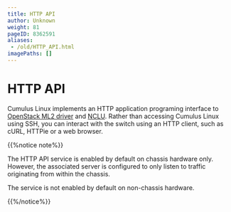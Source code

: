 ```yaml
---
title: HTTP API
author: Unknown
weight: 81
pageID: 8362591
aliases:
 - /old/HTTP_API.html
imagePaths: []
---
```

# HTTP API

Cumulus Linux implements an HTTP application programing interface to
[OpenStack ML2
driver](/old/OpenStack_Neutron_ML2_and_Cumulus_Linux.html) and
[NCLU](/old/Network_Command_Line_Utility_-_NCLU.html). Rather than
accessing Cumulus Linux using SSH, you can interact with the switch
using an HTTP client, such as cURL, HTTPie or a web browser.

{{%notice note%}}

The HTTP API service is enabled by default on chassis hardware only.
However, the associated server is configured to only listen to traffic
originating from within the chassis.

The service is not enabled by default on non-chassis hardware.

{{%/notice%}}
